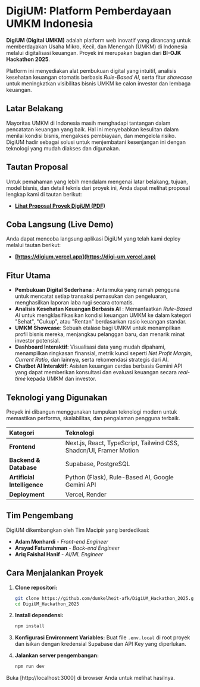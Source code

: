 # DigiUM: Platform Pemberdayaan UMKM Indonesia

**DigiUM (Digital UMKM)** adalah platform web inovatif yang dirancang untuk memberdayakan Usaha Mikro, Kecil, dan Menengah (UMKM) di Indonesia melalui digitalisasi keuangan. Proyek ini merupakan bagian dari **BI-OJK Hackathon 2025**.

Platform ini menyediakan alat pembukuan digital yang intuitif, analisis kesehatan keuangan otomatis berbasis *Rule-Based AI*, serta fitur *showcase* untuk meningkatkan visibilitas bisnis UMKM ke calon investor dan lembaga keuangan.

## Latar Belakang

Mayoritas UMKM di Indonesia masih menghadapi tantangan dalam pencatatan keuangan yang baik. Hal ini menyebabkan kesulitan dalam menilai kondisi bisnis, mengakses pembiayaan, dan mengelola risiko. DigiUM hadir sebagai solusi untuk menjembatani kesenjangan ini dengan teknologi yang mudah diakses dan digunakan.

## Tautan Proposal

Untuk pemahaman yang lebih mendalam mengenai latar belakang, tujuan, model bisnis, dan detail teknis dari proyek ini, Anda dapat melihat proposal lengkap kami di tautan berikut:

  - **[Lihat Proposal Proyek DigiUM (PDF)](https://drive.google.com/file/d/1qd_uTuGsfsIYEqq0RLoXpmcivyuc_wXe/view?usp=sharing)**

## Coba Langsung (Live Demo)

Anda dapat mencoba langsung aplikasi DigiUM yang telah kami deploy melalui tautan berikut:

  - **[https://digium.vercel.app](https://digi-um.vercel.app)**
  
## Fitur Utama

  - **Pembukuan Digital Sederhana** : Antarmuka yang ramah pengguna untuk mencatat setiap transaksi pemasukan dan pengeluaran, menghasilkan laporan laba rugi secara otomatis.
  - **Analisis Kesehatan Keuangan Berbasis AI** : Memanfaatkan *Rule-Based AI* untuk mengklasifikasikan kondisi keuangan UMKM ke dalam kategori "Sehat", "Cukup", atau "Rentan" berdasarkan rasio keuangan standar.
  - **UMKM Showcase**: Sebuah etalase bagi UMKM untuk menampilkan profil bisnis mereka, menjangkau pelanggan baru, dan menarik minat investor potensial.
  - **Dashboard Interaktif**: Visualisasi data yang mudah dipahami, menampilkan ringkasan finansial, metrik kunci seperti *Net Profit Margin*, *Current Ratio*, dan lainnya, serta rekomendasi strategis dari AI.
  - **Chatbot AI Interaktif**: Asisten keuangan cerdas berbasis Gemini API yang dapat memberikan konsultasi dan evaluasi keuangan secara *real-time* kepada UMKM dan investor.

## Teknologi yang Digunakan

Proyek ini dibangun menggunakan tumpukan teknologi modern untuk memastikan performa, skalabilitas, dan pengalaman pengguna terbaik.

| Kategori | Teknologi |
| :--- | :--- |
| **Frontend** | Next.js, React, TypeScript, Tailwind CSS, Shadcn/UI, Framer Motion |
| **Backend & Database** | Supabase, PostgreSQL |
| **Artificial Intelligence**| Python (Flask), Rule-Based AI, Google Gemini API |
| **Deployment**| Vercel, Render |

## Tim Pengembang

DigiUM dikembangkan oleh Tim Macipir yang berdedikasi:

  - **Adam Monhardi** - *Front-end Engineer* 
  - **Arsyad Faturrahman** - *Back-end Engineer* 
  - **Ariq Faishal Hanif** - *AI/ML Engineer* 

## Cara Menjalankan Proyek

1.  **Clone repositori:**

    ```bash
    git clone https://github.com/dunkelheit-afk/DigiUM_Hackathon_2025.git
    cd DigiUM_Hackathon_2025
    ```

2.  **Install dependensi:**

    ```bash
    npm install
    ```

3.  **Konfigurasi Environment Variables:**
    Buat file `.env.local` di root proyek dan isikan dengan kredensial Supabase dan API Key yang diperlukan.

4.  **Jalankan server pengembangan:**

    ```bash
    npm run dev
    ```

Buka [http://localhost:3000] di browser Anda untuk melihat hasilnya.

